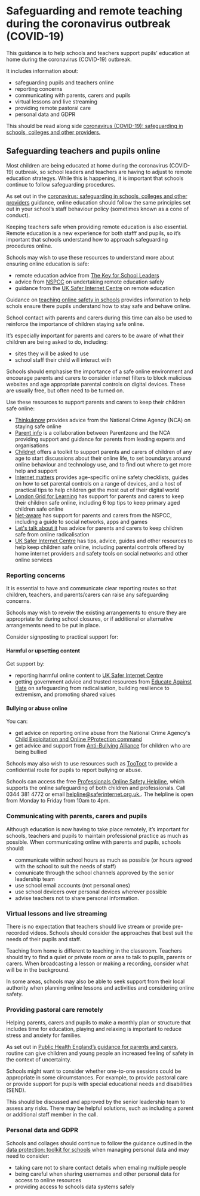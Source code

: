 # Safeguarding and remote teaching during the coronavirus outbreak (COVID-19)

This guidance is to help schools and teachers support pupils' education at home during the coronavirus (COVID-19) outbreak. 


It includes information about:

* safeguarding pupils and teachers online
* reporting concerns
* communicating with parents, carers and pupils
* virtual lessons and live streaming
* providing remote pastoral care
* personal data and GDPR

This should be read along side [coronavirus (COVID-19): safeguarding in schools, colleges and other providers.](https://www.gov.uk/government/publications/covid-19-safeguarding-in-schools-colleges-and-other-providers)

## Safeguarding teachers and pupils online

Most children are being educated at home during the coronavirus (COVID-19) outbreak, so school leaders and teachers are having to adjust to remote education strategys. While this is happening, it is important that schools continue to follow safeguarding procedures. 

As set out in the [coronavirus: safeguarding in schools, colleges and other providers](https://www.gov.uk/government/publications/covid-19-safeguarding-in-schools-colleges-and-other-providers/coronavirus-covid-19-safeguarding-in-schools-colleges-and-other-providers#child-protection-policy) guidance,
online education should follow the same principles set out in your school’s staff behaviour policy (sometimes known as a cone of conduct).

Keeping teachers safe when providing remote education is also essential. Remote education is a new experience for both stafff and pupils, so it’s important that schools understand how to approach safeguarding procedures online. 

Schools may wish to use these resources to understand more about ensuring online education is safe:

* remote education advice from [The Key for School Leaders](https://schoolleaders.thekeysupport.com/covid-19/safeguard-and-support-pupils/safeguarding-while-teaching/remote-teaching-safeguarding-pupils-and-staff/?marker=content-body)
* advice from [NSPCC](https://learning.nspcc.org.uk/news/2020/march/undertaking-remote-teaching-safely) on undertaking remote education safely
* guidance from the [UK Safer Internet Centre](https://swgfl.org.uk/resources/safe-remote-learning/) on remote education

Guidance on [teaching online safety in schools](https://www.gov.uk/government/publications/teaching-online-safety-in-schools) provides information to help schols ensure there pupils understand how to stay safe and behave online.

School contact with parents and carers during this time can also be used to reinforce the importance of children staying safe online.

It’s especially important for parents and carers to be aware of what their children are being asked to do, including:

* sites they will be asked to use
* school staff their child will interact with

Schools should emphasise the importance of a safe online environment and encourage parents and carers to consider internet filters to block malicious websites and age appropriate parental controls on digital devices. These are usually free, but often need to be turned on.

Use these resources to support parents and carers to keep their children safe online:

* [Thinkuknow](http://www.thinkuknow.co.uk/) provides advice from the National Crime Agency (NCA) on staying safe online
* [Parent info](https://parentinfo.org/) is a collaboration between Parentzone and the NCA providing support and guidance for parents from leading experts and organisations
* [Childnet](https://www.childnet.com/parents-and-carers/parent-and-carer-toolkit) offers a toolkit to support parents and carers of children of any age to start discussions about their online life, to set boundarys around online behaviour and technology use, and to find out where to get more help and support
* [Internet matters](https://www.internetmatters.org/?gclid=EAIaIQobChMIktuA5LWK2wIVRYXVCh2afg2aEAAYASAAEgIJ5vD_BwE) provides age-specific online safety checklists, guides on how to set parental controls on a range of devices, and a host of practical tips to help children get the most out of their digital world
* [London Grid for Learning](https://www.lgfl.net/online-safety/) has support for parents and carers to keep their children safe online, including 6 top tips to keep primary aged children safe online
* [Net-aware](https://www.net-aware.org.uk/) has support for parents and carers from the NSPCC, including a guide to social networks, apps and games
* [Let's talk about it](https://www.ltai.info/staying-safe-online/) has advice for parents and carers to keep children safe from online radicalisation
* [UK Safer Internet Centre](https://swgfl.org.uk/resources/safe-remote-learning/) has tips, advice, guides and other resources to help keep children safe online, including parental controls offered by home internet providers and safety tools on social networks and other online services

### Reporting concerns

It is essential to have and communicate clear reporting routes so that children, teachers, and parents/carers can raise any safeguarding concerns.

Schools may wish to reveiw the existing arrangements to ensure they are appropriate for during school closures, or if additional or alternative arrangements need to be put in place.

Consider signposting to practical support for:

#### Harmful or upsetting content

Get support by:

* reporting harmful online content to [UK Safer Internet Centre](https://www.saferinternet.org.uk/advice-centre/parents-and-carers)
* getting government advice and trusted resources from [Educate Against Hate](https://educateagainsthate.com/) on safeguarding from radicalisation, building resilience to extremism, and promoting shared values

#### Bullying or abuse online

You can:

* get advice on reporting online abuse from the National Crime Agency's [Child Exploitation and Online PProtection command](https://www.ceop.police.uk/safety-centre/) 
* get advice and support from [Anti-Bullying Alliance](https://www.anti-bullyingalliance.org.uk/tools-information/if-youre-being-bullied) for children who are being bullied

Schools may also wish to use resources such as [TooToot](https://tootoot.co.uk/) to provide a confidential route for pupils to report bullying or abuse.

Schools can access the free [Professionals Online Safety Helpline](https://www.naht.org.uk/news-and-opinion/news/pupil-support-and-safeguarding-news/professionals-online-safety-helpline/), which supports the online safeguarding of both children and professionals. Call 0344 381 4772 or email [helpline@saferinternet.org.uk.](mailto:helpline@saferinternet.org.uk). The helpline is open from Monday to Friday from 10am to 4pm.

### Communicating with parents, carers and pupils

Although education is now having to take place remotely, it’s important for schools, teachers and pupils to maintain professional practice as much as possible. When communicating online with parents and pupils, schools should:

* communicate within school hours as much as possible (or hours agreed with the school to suit the needs of staff)
* comunicate through the school channels approved by the senior leadership team
* use school email accounts (not personal ones)
* use school devicers over personal devices wherever possible
* advise teachers not to share personal information.


### Virtual lessons and live streaming

There is no expectation that teachers should live stream or provide pre-recorded videos. Schools should consider the approaches that best suit the needs of their pupils and staff.

Teaching from home is different to teaching in the classroom. Teachers should try to find a quiet or private room or area to talk to pupils, parents or carers. When broadcasting a lesson or making a recording, consider what will be in the background.

In some areas, schools may also be able to seek support from their local authority when planning online lessons and activities and considering online safety. 


### Providing pastoral care remotely

Helping parents, carers and pupils to make a monthly plan or structure that includes time for education, playing and relaxing is important to reduce stress and anxiety for families.

As set out in [Public Health England’s guidance for parents and carers](https://www.gov.uk/government/publications/covid-19-guidance-on-supporting-children-and-young-peoples-mental-health-and-wellbeing/guidance-for-parents-and-carers-on-supporting-children-and-young-peoples-mental-health-and-wellbeing-during-the-coronavirus-covid-19-outbreak#helping-children-and-young-people-cope-with-stress), routine can give children and young people an increased feeling of safety in the context of uncertainty.

Schools might want to consider whether one-to-one sessions could be appropriate in some circumstances. For example, to provide pastoral care or provide support for pupils with special educational needs and disabilities (SEND).

This should be discussed and approved by the senior leadership team to assess any risks. There may be helpful solutions, such as including a parent or additional staff member in the call.

### Personal data and GDPR

Schools and collages should continue to follow the guidance outlined in the [data protection: toolkit for schools](https://www.gov.uk/government/publications/data-protection-toolkit-for-schools) when managing personal data and may need to consider:

* taking care not to share contact details when emaling multiple people
* being careful when sharing usernames and other personal data for access to online resources
* providing access to schools data systems safely
